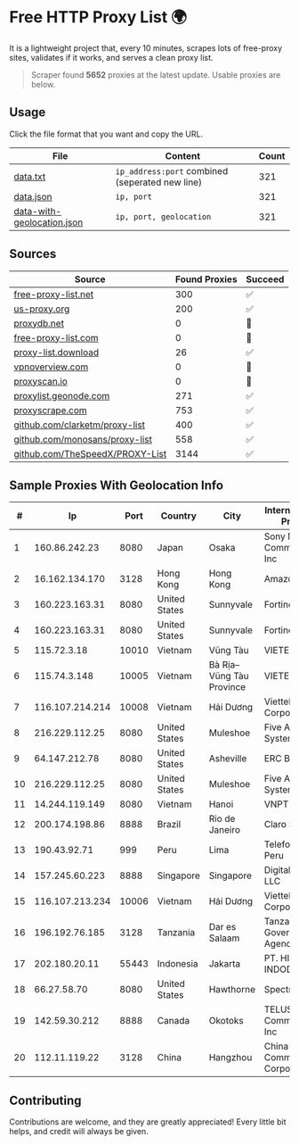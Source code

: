 
# Free HTTP Proxy List 🌍

It is a lightweight project that, every 10 minutes, scrapes lots of free-proxy sites, validates if it works, and serves a clean proxy list.


> Scraper found **5652** proxies at the latest update. Usable proxies are below.

## Usage

Click the file format that you want and copy the URL.


|File|Content|Count|
|----|-------|-----|
|[data.txt](https://raw.githubusercontent.com/themiralay/Proxy-List-World/master/data.txt)|`ip_address:port` combined (seperated new line)|321|
|[data.json](https://raw.githubusercontent.com/themiralay/Proxy-List-World/master/data.json)|`ip, port`|321|
|[data-with-geolocation.json](https://raw.githubusercontent.com/themiralay/Proxy-List-World/master/data-with-geolocation.json)|`ip, port, geolocation`|321|

## Sources

|Source|Found Proxies|Succeed|
|------|-------------|-------|
|[free-proxy-list.net](https://free-proxy-list.net)|300|✅|
|[us-proxy.org](https://www.us-proxy.org)|200|✅|
|[proxydb.net](http://proxydb.net)|0|🚫|
|[free-proxy-list.com](https://free-proxy-list.com/?page=&port=&type%5B%5D=http&type%5B%5D=https&up_time=0&search=Search)|0|🚫|
|[proxy-list.download](https://www.proxy-list.download/HTTP)|26|✅|
|[vpnoverview.com](https://vpnoverview.com/privacy/anonymous-browsing/free-proxy-servers)|0|🚫|
|[proxyscan.io](https://www.proxyscan.io)|0|🚫|
|[proxylist.geonode.com](https://proxylist.geonode.com/api/proxy-list?limit=300&page=1&sort_by=lastChecked&sort_type=desc&protocols=http,https)|271|✅|
|[proxyscrape.com](https://api.proxyscrape.com/v2/?request=displayproxies&protocol=http&timeout=10000&country=all&ssl=all&anonymity=all)|753|✅|
|[github.com/clarketm/proxy-list](https://raw.githubusercontent.com/clarketm/proxy-list/master/proxy-list-raw.txt)|400|✅|
|[github.com/monosans/proxy-list](https://raw.githubusercontent.com/monosans/proxy-list/main/proxies/http.txt)|558|✅|
|[github.com/TheSpeedX/PROXY-List](https://raw.githubusercontent.com/TheSpeedX/PROXY-List/master/http.txt)|3144|✅|


## Sample Proxies With Geolocation Info

|#|Ip|Port|Country|City|Internet Service Provider|
|-|--|----|-------|----|-------------------------|
|1|160.86.242.23|8080|Japan|Osaka|Sony Network Communications Inc|
|2|16.162.134.170|3128|Hong Kong|Hong Kong|Amazon.com|
|3|160.223.163.31|8080|United States|Sunnyvale|Fortinet Inc.|
|4|160.223.163.31|8080|United States|Sunnyvale|Fortinet Inc.|
|5|115.72.3.18|10010|Vietnam|Vũng Tàu|VIETELmetro|
|6|115.74.3.148|10005|Vietnam|Bà Rịa–Vũng Tàu Province|VIETELxdsl|
|7|116.107.214.214|10008|Vietnam|Hải Dương|Viettel Corporation|
|8|216.229.112.25|8080|United States|Muleshoe|Five Area Systems, LLC|
|9|64.147.212.78|8080|United States|Asheville|ERC Broadband|
|10|216.229.112.25|8080|United States|Muleshoe|Five Area Systems, LLC|
|11|14.244.119.149|8080|Vietnam|Hanoi|VNPT|
|12|200.174.198.86|8888|Brazil|Rio de Janeiro|Claro S.A|
|13|190.43.92.71|999|Peru|Lima|Telefonica Del Peru|
|14|157.245.60.223|8888|Singapore|Singapore|DigitalOcean, LLC|
|15|116.107.213.234|10006|Vietnam|Hải Dương|Viettel Corporation|
|16|196.192.76.185|3128|Tanzania|Dar es Salaam|Tanzania e-Government Agency|
|17|202.180.20.11|55443|Indonesia|Jakarta|PT. HIPERNET INDODATA|
|18|66.27.58.70|8080|United States|Hawthorne|Spectrum|
|19|142.59.30.212|8888|Canada|Okotoks|TELUS Communications Inc|
|20|112.11.119.22|3128|China|Hangzhou|China Mobile Communications Corporation|



## Contributing

Contributions are welcome, and they are greatly appreciated! Every
little bit helps, and credit will always be given.


